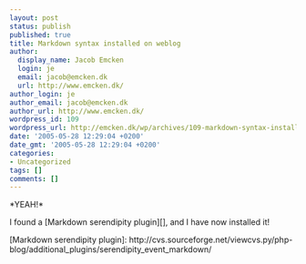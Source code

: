 ```yaml
---
layout: post
status: publish
published: true
title: Markdown syntax installed on weblog
author:
  display_name: Jacob Emcken
  login: je
  email: jacob@emcken.dk
  url: http://www.emcken.dk/
author_login: je
author_email: jacob@emcken.dk
author_url: http://www.emcken.dk/
wordpress_id: 109
wordpress_url: http://emcken.dk/wp/archives/109-markdown-syntax-installed-on-weblog.html
date: '2005-05-28 12:29:04 +0200'
date_gmt: '2005-05-28 12:29:04 +0200'
categories:
- Uncategorized
tags: []
comments: []
---
```

<p>*YEAH!*</p>
<p>I found a [Markdown serendipity plugin][], and I have now installed it!</p>
<p>[Markdown serendipity plugin]: http:&#47;&#47;cvs.sourceforge.net&#47;viewcvs.py&#47;php-blog&#47;additional_plugins&#47;serendipity_event_markdown&#47;</p>
